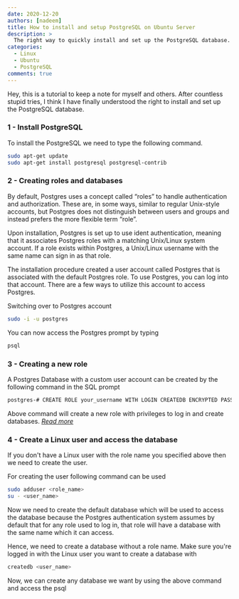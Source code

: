 ```yaml
---
date: 2020-12-20
authors: [nadeem]
title: How to install and setup PostgreSQL on Ubuntu Server
description: >
  The right way to quickly install and set up the PostgreSQL database.
categories:
  - Linux
  - Ubuntu
  - PostgreSQL
comments: true
---
```


Hey, this is a tutorial to keep a note for myself and others. After countless stupid tries, I think I have finally understood the right to install and set up the PostgreSQL database.

<!-- more -->

### 1 - Install PostgreSQL

To install the PostgreSQL we need to type the following command.

```bash
sudo apt-get update
sudo apt-get install postgresql postgresql-contrib
```

### 2 - Creating roles and databases

By default, Postgres uses a concept called “roles” to handle authentication and authorization. These are, in some ways, similar to regular Unix-style accounts, but Postgres does not distinguish between users and groups and instead prefers the more flexible term “role”.

Upon installation, Postgres is set up to use ident authentication, meaning that it associates Postgres roles with a matching Unix/Linux system account. If a role exists within Postgres, a Unix/Linux username with the same name can sign in as that role.

The installation procedure created a user account called Postgres that is associated with the default Postgres role. To use Postgres, you can log into that account. There are a few ways to utilize this account to access Postgres.

Switching over to Postgres account

```bash
sudo -i -u postgres
```

You can now access the Postgres prompt by typing

```bash
psql
```

### 3 - Creating a new role

A Postgres Database with a custom user account can be created by the following command in the SQL prompt

```bash
postgres-# CREATE ROLE your_username WITH LOGIN CREATEDB ENCRYPTED PASSWORD 'your_password';
```

Above command will create a new role with privileges to log in and create databases. [_Read more_](https://www.postgresql.org/docs/11/sql-createrole.html)

### 4 - Create a Linux user and access the database

If you don't have a Linux user with the role name you specified above then we need to create the user.

For creating the user following command can be used

```bash
sudo adduser <role_name>
su - <user_name>
```

Now we need to create the default database which will be used to access the database because the Postgres authentication system assumes by default that for any role used to log in, that role will have a database with the same name which it can access.

Hence, we need to create a database without a role name. Make sure you're logged in with the Linux user you want to create a database with

```bash
createdb <user_name>
```

Now, we can create any database we want by using the above command and access the psql
